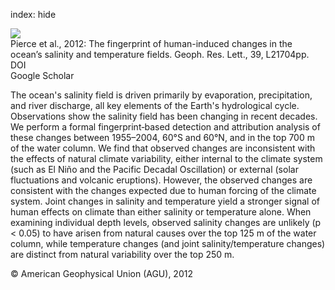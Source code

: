 index: hide

<div class="Citation">
    <div class="Citation-thumb CitationThumb-linked"  data-href="https://doi.org/10.1029/2012gl053389">
      <img src="https://static.claimspace.cloud/climate-study-static/refs/thumbs/11/Pierce_et_al_2012-thumb.png" />
    </div>

  <div class="Citation-body">
    <div class="Citation-text">Pierce et al., 2012: The fingerprint of human-induced changes in the ocean’s salinity and temperature fields. <span class="Article-journal">Geoph. Res. Lett., </span><span class="Article-volume">39, </span>L21704pp.</div>
    <div class="Citation-links">
      <div class="CitationLink" data-href="https://doi.org/10.1029/2012gl053389">
        <div class="CitationLink-icon CitationLink-Doi"></div>
        <div class="CitationLink-text">DOI</div>
      </div>
      <div class="CitationLink" data-href="https://scholar.google.com/scholar?q=10.1029/2012gl053389">
        <div class="CitationLink-icon CitationLink-Scholar"></div>
        <div class="CitationLink-text">Google Scholar</div>
      </div>
    </div>
  </div>
</div>

The ocean's salinity field is driven primarily by evaporation, precipitation, and river discharge, all key elements of the Earth's hydrological cycle. Observations show the salinity field has been changing in recent decades. We perform a formal fingerprint‐based detection and attribution analysis of these changes between 1955–2004, 60°S and 60°N, and in the top 700 m of the water column. We find that observed changes are inconsistent with the effects of natural climate variability, either internal to the climate system (such as El Niño and the Pacific Decadal Oscillation) or external (solar fluctuations and volcanic eruptions). However, the observed changes are consistent with the changes expected due to human forcing of the climate system. Joint changes in salinity and temperature yield a stronger signal of human effects on climate than either salinity or temperature alone. When examining individual depth levels, observed salinity changes are unlikely (p < 0.05) to have arisen from natural causes over the top 125 m of the water column, while temperature changes (and joint salinity/temperature changes) are distinct from natural variability over the top 250 m.

<div class="Citation-copy">
&copy; American Geophysical Union (AGU), 2012
</div>